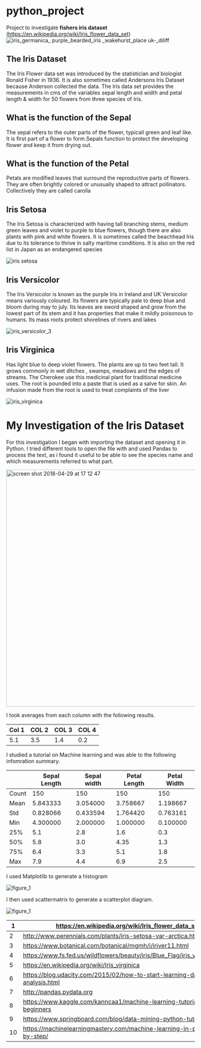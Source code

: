 # python_project

Project to investigate  **fishers iris dataset** (https://en.wikipedia.org/wiki/Iris_flower_data_set)
![iris_germanica_ purple_bearded_iris _wakehurst_place _uk_-_diliff](https://user-images.githubusercontent.com/36824025/39383140-117c858a-4a60-11e8-9ed2-4c565890401f.jpg)

## The Iris Dataset 
The Iris Flower data set was introduced by the statistician and biologist Ronald Fisher in 1936. It is also sometimes called Andersons Iris Dataset because Anderson collected the data. The Iris data set provides the measurements in cms of the variables sepal length and width and petal length & width for 50 flowers from three species of Iris.  

## What is the function of the Sepal 
The sepal refers to the outer parts of the flower, typicall green and leaf like.  It is first part of a flower to form.Sepals function to protect the developing flower and keep it from drying out.

## What is the function of the Petal 
Petals are modified leaves that surround the reproductive parts of flowers. They are often brightly colored or unusually shaped to attract pollinators. Collectively they are called carolla 

## Iris Setosa
The Iris Setosa is characterized with having tall branching stems, medium green leaves and violet to purple to blue flowers, though there are also plants with pink and white flowers. It is sometimes called the beachhead Iris due to its tolerance to thrive in salty maritime conditions. It is also on the red list in Japan as an endangered species 

![iris setosa](https://user-images.githubusercontent.com/36824025/39409195-a86a0488-4bda-11e8-8ffc-de5cb934c52f.jpg)

## Iris  Versicolor
The Iris Versicolor is known as the purple Iris in Ireland and UK Versicolor means variously coloured. Its flowers are typically pale to deep blue and bloom during may to july. Its leaves are sword shaped and grow from the lowest part of its stem and it has properties that make it mildly poisonous to humans. Its mass roots protect shorelines of rivers and lakes

![iris_versicolor_3](https://user-images.githubusercontent.com/36824025/39409205-d29ede7c-4bda-11e8-9471-0d49a7149d2e.jpg)


## Iris Virginica
Has light blue to deep violet flowers. The plants are up to two feet tall. It grows commonly in wet ditches , swamps, meadows and the edges of streams. 
The Cherokee use this medicinal plant for traditional medicine uses. The root is pounded into a paste that is used as a salve for skin. An infusion made from the root is used to treat complaints of the liver

![iris_virginica](https://user-images.githubusercontent.com/36824025/39409211-f210b758-4bda-11e8-8e81-14b787c4fb81.jpg)




# My Investigation of the Iris Dataset
For this investigation I began with importing the dataset and opening it in Python. I tried different tools to open the file with and used Pandas to process the text, as i found it useful to be able to see the species name and which measurements referred to what part.

<img width="634" alt="screen shot 2018-04-29 at 17 12 47" src="https://user-images.githubusercontent.com/36824025/39409384-f68f1d44-4bdd-11e8-8897-a93e876bebb2.png">


I took averages from each column with the following results. 

| Col 1 | COL 2  | COL 3 | COL 4 |
|-------|--------|-------|-------|
| 5.1   | 3.5    | 1.4   | 0.2   |

I studied a tutorial on Machine learning and was able to the following infomration summary. 

|       | Sepal Length | Sepal width | Petal Length | Petal Width |
|-------|--------------|-------------|--------------|-------------|
| Count | 150          | 150         | 150          | 150         |
| Mean  | 5.843333     | 3.054000    | 3.758667     | 1.198667    |
| Std   | 0.828066     | 0.433594    | 1.764420     | 0.763161    |
| Min   | 4.300000     | 2.000000    | 1.000000     | 0.100000    |
| 25%   | 5.1          | 2.8         | 1.6          | 0.3         |
| 50%   | 5.8          | 3.0         | 4.35         | 1.3         |
| 75%   | 6.4          | 3.3         | 5.1          | 1.8         |
| Max   | 7.9          | 4.4         | 6.9          | 2.5         |


I used Matplotlib to generate a histogram

![figure_1](https://user-images.githubusercontent.com/36824025/39409094-e727e318-4bd8-11e8-9312-9053009524e1.png)

I then used scattermatrix to generate a scatterplot diagram.


![figure_1](https://user-images.githubusercontent.com/36824025/39409125-538063a0-4bd9-11e8-80bb-feb2a6d09333.png)

| 1  | https://en.wikipedia.org/wiki/Iris_flower_data_set                           |
|----|------------------------------------------------------------------------------|
| 2  | http://www.perennials.com/plants/iris-setosa-var-arctica.html                |
| 3  | https://www.botanical.com/botanical/mgmh/i/iriver11.html                     |
| 4  | https://www.fs.fed.us/wildflowers/beauty/iris/Blue_Flag/iris_virginica.shtml |
| 5  | https://en.wikipedia.org/wiki/Iris_virginica                                 |
| 6  | https://blog.udacity.com/2015/02/how-to-start-learning-data-analysis.html    |
| 7  | http://pandas.pydata.org                                                     |
| 8  | https://www.kaggle.com/kanncaa1/machine-learning-tutorial-for-beginners      |
| 9  | https://www.springboard.com/blog/data-mining-python-tutorial/                |
| 10 | https://machinelearningmastery.com/machine-learning-in-python-step-by-step/  |



